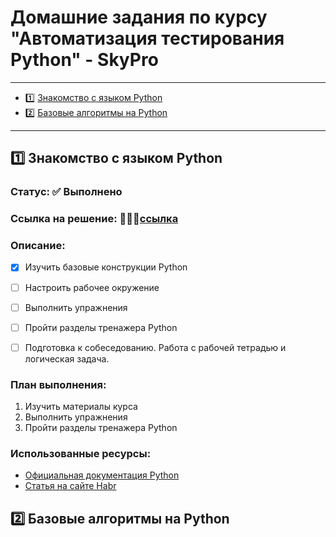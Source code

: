 # Домашние задания по курсу "Автоматизация тестирования Python" - SkyPro

-------

- 1️⃣ [Знакомство с языком Python](#Знакомство-с-языком-Python)
- 2️⃣ [Базовые алгоритмы на Python](#Базовые-алгоритмы-на-Python)
  
-------

## 1️⃣ Знакомство с языком Python

### Статус: :white_check_mark: Выполнено
### Ссылка на решение: 👨🏻‍💻[ссылка](https://github.com/KlimTester/Skypro_python_homeworks/tree/main/Lesson1)

### Описание:

- [x] Изучить базовые конструкции Python
- [ ] Настроить рабочее окружение
- [ ] Выполнить упражнения
- [ ] Пройти разделы тренажера Python
- [ ] Подготовка к собеседованию. Работа с рабочей тетрадью и логическая задача.



### План выполнения:
1. Изучить материалы курса
2. Выполнить упражнения
3. Пройти разделы тренажера Python


### Использованные ресурсы:
- [Официальная документация Python](https://docs.python.org/3/)
- [Статья на сайте Habr](https://habr.com/ru/articles/794078/)

## 2️⃣ Базовые алгоритмы на Python

